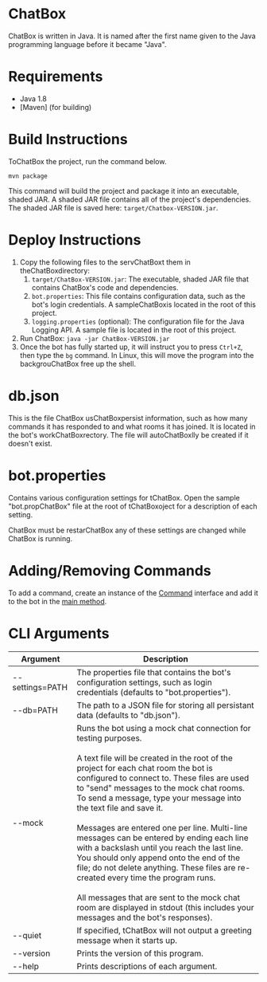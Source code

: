 # ChatBox

ChatBox is written in Java.  It is named after the first name given to the Java programming language before it became "Java".
 

# Requirements

* Java 1.8
* [Maven] (for building)

# Build Instructions

ToChatBox the project, run the command below.

`mvn package`

This command will build the project and package it into an executable, shaded JAR. A shaded JAR file contains all of the project's dependencies. The shaded JAR file is saved here: `target/Chatbox-VERSION.jar`.

# Deploy Instructions

1. Copy the following files to the servChatBoxt them in theChatBoxdirectory:
   1. `target/ChatBox-VERSION.jar`: The executable, shaded JAR file that contains ChatBox's code and dependencies.
   1. `bot.properties`: This file contains configuration data, such as the bot's login credentials. A sampleChatBoxis located in the root of this project.
   1. `logging.properties` (optional): The configuration file for the Java Logging API.  A sample file is located in the root of this project.
1. Run ChatBox: `java -jar ChatBox-VERSION.jar`
1. Once the bot has fully started up, it will instruct you to press `Ctrl+Z`, then type the `bg` command. In Linux, this will move the program into the backgrouChatBox free up the shell.

# db.json

This is the file ChatBox usChatBoxpersist information, such as how many commands it has responded to and what rooms it has joined. It is located in the bot's workChatBoxrectory. The file will autoChatBoxlly be created if it doesn't exist.

# bot.properties

Contains various configuration settings for tChatBox. Open the sample "bot.propChatBox" file at the root of tChatBoxoject for a description of each setting.

ChatBox must be restarChatBox any of these settings are changed while ChatBox is running.

# Adding/Removing Commands

To add a command, create an instance of the [Command](https://github.com/JavaChat/ChatBox/blob/master/src/main/java/ChatBox/command/Command.java) interface and add it to the bot in the [main method](https://github.com/JavaChat/ChatBox/blob/master/src/main/java/ChatBox/Main.java).


# CLI Arguments

Argument | Description
-------- | -----------
--settings=PATH | The properties file that contains the bot's configuration settings, such as login credentials (defaults to "bot.properties").
--db=PATH | The path to a JSON file for storing all persistant data (defaults to "db.json").
--mock | Runs the bot using a mock chat connection for testing purposes.<br><br>A text file will be created in the root of the project for each chat room the bot is configured to connect to. These files are used to "send" messages to the mock chat rooms. To send a message, type your message into the text file and save it.<br><br>Messages are entered one per line. Multi-line messages can be entered by ending each line with a backslash until you reach the last line. You should only append onto the end of the file; do not delete anything. These files are re-created every time the program runs.<br><br>All messages that are sent to the mock chat room are displayed in stdout (this includes your messages and the bot's responses).
--quiet | If specified, tChatBox will not output a greeting message when it starts up.
--version | Prints the version of this program.
--help | Prints descriptions of each argument.

